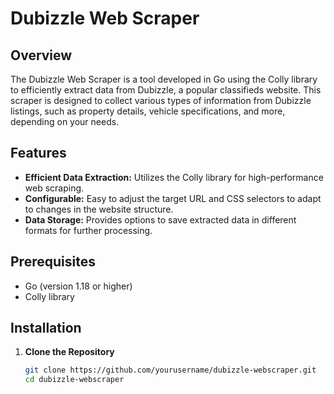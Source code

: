 # Dubizzle Web Scraper

## Overview

The Dubizzle Web Scraper is a tool developed in Go using the Colly library to efficiently extract data from Dubizzle, a popular classifieds website. This scraper is designed to collect various types of information from Dubizzle listings, such as property details, vehicle specifications, and more, depending on your needs.

## Features

- **Efficient Data Extraction:** Utilizes the Colly library for high-performance web scraping.
- **Configurable:** Easy to adjust the target URL and CSS selectors to adapt to changes in the website structure.
- **Data Storage:** Provides options to save extracted data in different formats for further processing.

## Prerequisites

- Go (version 1.18 or higher)
- Colly library

## Installation

1. **Clone the Repository**

   ```bash
   git clone https://github.com/yourusername/dubizzle-webscraper.git
   cd dubizzle-webscraper
